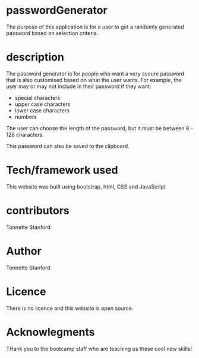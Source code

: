# passwordGenerator
The purpose of this application is for a user to get a randomly generated password based on selection criteria.

# description
The password generator is for people who want a very secure password that is also customised based on what the user wants.
For example, the user may or may not include in their password if they want: 
- special characters
- upper case characters
- lower case characters
- numbers

The user can choose the length of the password, but it must be between 8 - 128 characters.

This password can also be saved to the clipboard.

# Tech/framework used
This website was built using bootstrap, html, CSS and JavaScript

# contributors
Tonnette Stanford

# Author
Tonnette Stanford

# Licence
There is no licence and this website is open source. 

# Acknowlegments
THank you to the bootcamp staff who are teaching us these cool new skills!